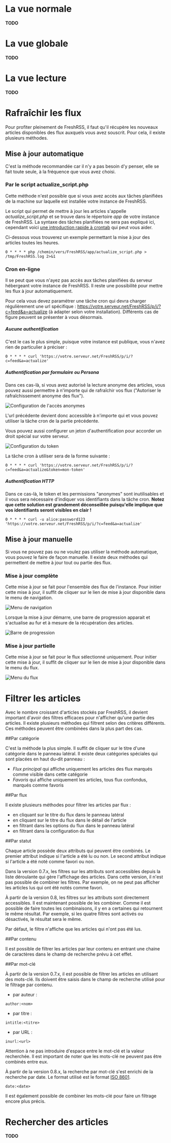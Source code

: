 # La vue normale

**TODO**

# La vue globale

**TODO**

# La vue lecture

**TODO**

# Rafraîchir les flux

Pour profiter pleinement de FreshRSS, il faut qu'il récupère les nouveaux articles disponibles des flux auxquels vous avez souscrit. Pour cela, il existe plusieurs méthodes.

## Mise à jour automatique

C'est la méthode recommandée car il n'y a pas besoin d'y penser, elle se fait toute seule, à la fréquence que vous avez choisi.

### Par le script actualize_script.php

Cette méthode n'est possible que si vous avez accès aux tâches planifiées de la machine sur laquelle est installée votre instance de FreshRSS.

Le script qui permet de mettre à jour les articles s'appelle *actualize_script.php* et se trouve dans le répertoire *app* de votre instance de FreshRSS. La syntaxe des tâches planifiées ne sera pas expliqué ici, cependant voici [une introduction rapide à crontab](http://www.adminschoice.com/crontab-quick-reference/) qui peut vous aider.

Ci-dessous vous trouverez un exemple permettant la mise à jour des articles toutes les heures.

```cron
0 * * * * php /chemin/vers/FreshRSS/app/actualize_script.php > /tmp/FreshRSS.log 2>&1
```


### Cron en-ligne

Il se peut que vous n'ayez pas accès aux tâches planifiées du serveur hébergeant votre instance de FreshRSS. Il reste une possibilité pour mettre les flux à jour automatiquement.

Pour cela vous devez paramétrer une tâche cron qui devra charger régulièrement une url spécifique : https://votre.serveur.net/FreshRSS/p/i/?c=feed&a=actualize (à adapter selon votre installation). Différents cas de figure peuvent se présenter à vous désormais.

##### Aucune authentification

C'est le cas le plus simple, puisque votre instance est publique, vous n'avez rien de particulier à préciser :

```cron
0 * * * * curl 'https://votre.serveur.net/FreshRSS/p/i/?c=feed&a=actualize'
```

##### Authentification par formulaire ou Persona

Dans ces cas-là, si vous avez autorisé la lecture anonyme des articles, vous pouvez aussi permettre à n'importe qui de rafraîchir vos flux ("Autoriser le rafraîchissement anonyme des flux").

![Configuration de l'accès anonymes](../img/users/anonymous_access.1.png)

L'url précédente devient donc accessible à n'importe qui et vous pouvez utiliser la tâche cron de la partie précédente.

Vous pouvez aussi configurer un jeton d'authentification pour accorder un droit spécial sur votre serveur.

![Configuration du token](../img/users/token.1.png)

La tâche cron à utiliser sera de la forme suivante :

```cron
0 * * * * curl 'https://votre.serveur.net/FreshRSS/p/i/?c=feed&a=actualize&token=mon-token'
```


##### Authentification HTTP

Dans ce cas-là, le token et les permissions "anonymes" sont inutilisables et il vous sera nécessaire d'indiquer vos identifiants dans la tâche cron. **Notez que cette solution est grandement déconseillée puisqu'elle implique que vos identifiants seront visibles en clair !**

```cron
0 * * * * curl -u alice:password123 'https://votre.serveur.net/FreshRSS/p/i/?c=feed&a=actualize'
```

## Mise à jour manuelle

Si vous ne pouvez pas ou ne voulez pas utiliser la méthode automatique, vous pouvez le faire de façon manuelle. Il existe deux méthodes qui permettent de mettre à jour tout ou partie des flux.

### Mise à jour complète

Cette mise à jour se fait pour l'ensemble des flux de l'instance. Pour initier cette mise à jour, il suffit de cliquer sur le lien de mise à jour disponible dans le menu de navigation.

![Menu de navigation](../img/users/refresh.1.png)

Lorsque la mise à jour démarre, une barre de progression apparait et s'actualise au fur et à mesure de la récupération des articles.

![Barre de progression](../img/users/refresh.5.png)

### Mise à jour partielle

Cette mise à jour se fait pour le flux sélectionné uniquement. Pour initier cette mise à jour, il suffit de cliquer sur le lien de mise à jour disponible dans le menu du flux.

![Menu du flux](../img/users/refresh.2.png)

# Filtrer les articles

Avec le nombre croissant d'articles stockés par FreshRSS, il devient important d'avoir des filtres efficaces pour n'afficher qu'une partie des articles. Il existe plusieurs méthodes qui filtrent selon des critères différents. Ces méthodes peuvent être combinées dans la plus part des cas.

##Par catégorie

C'est la méthode la plus simple. Il suffit de cliquer sur le titre d'une catégorie dans le panneau latéral. Il existe deux catégories spéciales qui sont placées en haut du-dit panneau :
  * *Flux principal* qui affiche uniquement les articles des flux marqués comme visible dans cette catégorie
  * *Favoris* qui affiche uniquement les articles, tous flux confondus, marqués comme favoris

##Par flux

Il existe plusieurs méthodes pour filtrer les articles par flux :
  * en cliquant sur le titre du flux dans le panneau latéral
  * en cliquant sur le titre du flux dans le détail de l'article
  * en filtrant dans les options du flux dans le panneau latéral
  * en filtrant dans la configuration du flux

##Par statut

Chaque article possède deux attributs qui peuvent être combinés. Le premier attribut indique si l'article a été lu ou non. Le second attribut indique si l'article a été noté comme favori ou non.

Dans la version 0.7.x, les filtres sur les attributs sont accessibles depuis la liste déroulante qui gère l'affichage des articles. Dans cette version, il n'est pas possible de combiner les filtres. Par exemple, on ne peut pas afficher les articles lus qui ont été notés comme favori.

À partir de la version 0.8, les filtres sur les attributs sont directement accessibles. Il est maintenant possible de les combiner. Comme il est possible de faire toutes les combinaisons, il y en a certaines qui retournent le même résultat. Par exemple, si les quatre filtres sont activés ou désactivés, le résultat sera le même.

Par défaut, le filtre n'affiche que les articles qui n'ont pas été lus.

##Par contenu

Il est possible de filtrer les articles par leur contenu en entrant une chaine de caractères dans le champ de recherche prévu à cet effet.

##Par mot-clé

À partir de la version 0.7.x, il est possible de filtrer les articles en utilisant des mots-clé. Ils doivent être saisis dans le champ de recherche utilisé pour le filtrage par contenu.

  * par auteur :
```
author:<nom>
```
  * par titre :
```
intitle:<titre>
```
  * par URL :
```
inurl:<url>
```

Attention à ne pas introduire d'espace entre le mot-clé et la valeur recherchée.
Il est important de noter que les mots-clé ne peuvent pas être combinés entre eux.

À partir de la version 0.8.x, la recherche par mot-clé s'est enrichi de la recherche par date. Le format utilisé est le format [ISO 8601](http://en.wikipedia.org/wiki/ISO_8601#Time_intervals).

```
date:<date>
```

Il est également possible de combiner les mots-clé pour faire un filtrage encore plus précis.

# Rechercher des articles

**TODO**
